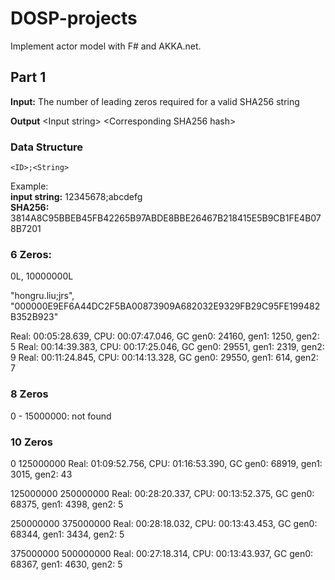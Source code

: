 # DOSP-projects
Implement actor model with F# and AKKA.net.

## Part 1

**Input:** The number of leading zeros required for a valid SHA256 string

**Output** \<Input string>  \<Corresponding SHA256 hash>

### Data Structure
`<ID>;<String>`

Example: </br>
  **input string:** 12345678;abcdefg </br>
  **SHA256:** 3814A8C95BBEB45FB42265B97ABDE8BBE26467B218415E5B9CB1FE4B078B7201


### 6 Zeros:
0L, 10000000L

"hongru.liu;jrs",
  "000000E9EF6A44DC2F5BA00873909A682032E9329FB29C95FE199482B352B923"

Real: 00:05:28.639, CPU: 00:07:47.046, GC gen0: 24160, gen1: 1250, gen2: 5
Real: 00:14:39.383, CPU: 00:17:25.046, GC gen0: 29551, gen1: 2319, gen2: 9
Real: 00:11:24.845, CPU: 00:14:13.328, GC gen0: 29550, gen1: 614, gen2: 7

### 8 Zeros
0 - 15000000: not found

### 10 Zeros
0 125000000
Real: 01:09:52.756, CPU: 01:16:53.390, GC gen0: 68919, gen1: 3015, gen2: 43

125000000 250000000
Real: 00:28:20.337, CPU: 00:13:52.375, GC gen0: 68375, gen1: 4398, gen2: 5

250000000 375000000
Real: 00:28:18.032, CPU: 00:13:43.453, GC gen0: 68344, gen1: 3434, gen2: 5

375000000 500000000
Real: 00:27:18.314, CPU: 00:13:43.937, GC gen0: 68367, gen1: 4630, gen2: 5
